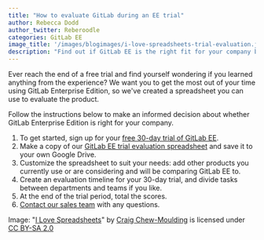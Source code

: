 ```yaml
---
title: "How to evaluate GitLab during an EE trial"
author: Rebecca Dodd
author_twitter: Reberoodle
categories: GitLab EE
image_title: '/images/blogimages/i-love-spreadsheets-trial-evaluation.jpg'
description: "Find out if GitLab EE is the right fit for your company by evaluating your free trial with our handy spreadsheet"
---
```


Ever reach the end of a free trial and find yourself wondering if you learned anything from the experience? We want you to get the most out of your time using GitLab Enterprise Edition, so we've created a spreadsheet you can use to evaluate the product.

<!-- more -->

Follow the instructions below to make an informed decision about whether GitLab Enterprise Edition is right for your company.

1. To get started, sign up for your [free 30-day trial of GitLab EE](https://about.gitlab.com/free-trial/).
1. Make a copy of our [GitLab EE trial evaluation spreadsheet](https://docs.google.com/spreadsheets/d/1gUzEoiJqbkE35lCmpk8UqFP1bMfzG3SjmstFQKaVxFM/edit?usp=sharing) and save it to your own Google Drive.
1. Customize the spreadsheet to suit your needs: add other products you currently use or are considering and will be comparing GitLab EE to.
1. Create an evaluation timeline for your 30-day trial, and divide tasks between departments and teams if you like.
1. At the end of the trial period, total the scores.
1. [Contact our sales team](https://about.gitlab.com/sales/) with any questions.

Image: "[I Love Spreadsheets](https://www.flickr.com/photos/craigmoulding/8399214678/)" by [Craig Chew-Moulding](https://www.flickr.com/photos/craigmoulding/) is licensed under [CC BY-SA 2.0](https://creativecommons.org/licenses/by-sa/2.0/)
